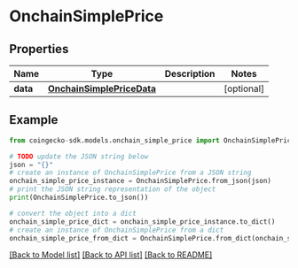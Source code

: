 # OnchainSimplePrice


## Properties

Name | Type | Description | Notes
------------ | ------------- | ------------- | -------------
**data** | [**OnchainSimplePriceData**](OnchainSimplePriceData.md) |  | [optional] 

## Example

```python
from coingecko-sdk.models.onchain_simple_price import OnchainSimplePrice

# TODO update the JSON string below
json = "{}"
# create an instance of OnchainSimplePrice from a JSON string
onchain_simple_price_instance = OnchainSimplePrice.from_json(json)
# print the JSON string representation of the object
print(OnchainSimplePrice.to_json())

# convert the object into a dict
onchain_simple_price_dict = onchain_simple_price_instance.to_dict()
# create an instance of OnchainSimplePrice from a dict
onchain_simple_price_from_dict = OnchainSimplePrice.from_dict(onchain_simple_price_dict)
```
[[Back to Model list]](../README.md#documentation-for-models) [[Back to API list]](../README.md#documentation-for-api-endpoints) [[Back to README]](../README.md)


